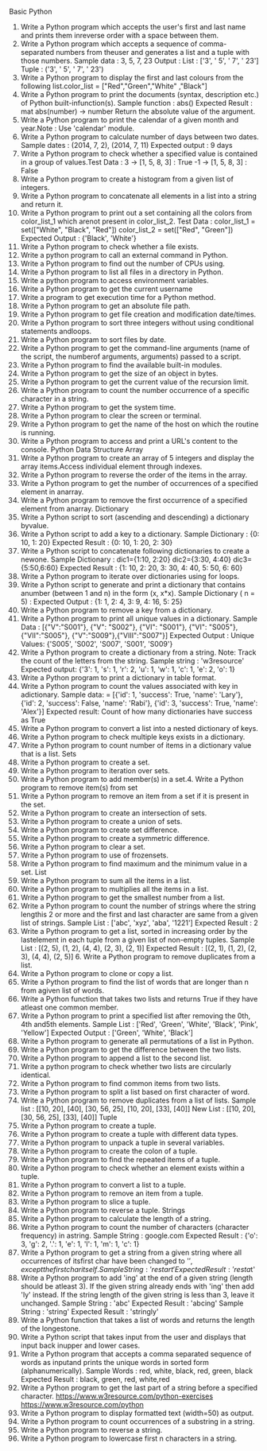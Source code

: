 Basic Python
1.	Write a Python program which accepts the user's first and last name and prints them inreverse order with a space between them.
2.	Write a Python program which accepts a sequence of comma-separated numbers from theuser and generates a list and a tuple with those numbers. Sample data : 3, 5, 7, 23 Output :
List : ['3', ' 5', ' 7', ' 23']
Tuple : ('3', ' 5', ' 7', ' 23')
3.	Write a Python program to display the first and last colours from the following list.color_list = ["Red","Green","White" ,"Black"]
4.	Write a Python program to print the documents (syntax, description etc.) of Python built-infunction(s).
Sample function : abs() Expected Result : mat abs(number) -> number
Return the absolute value of the argument.
5.	Write a Python program to print the calendar of a given month and year.Note : Use 'calendar' module.
6.	Write a Python program to calculate number of days between two dates.
Sample dates : (2014, 7, 2), (2014, 7, 11)
Expected output : 9 days
7.	Write a Python program to check whether a specified value is contained in a group of values.Test Data :
3 -> [1, 5, 8, 3] : True
-1 -> [1, 5, 8, 3] : False
8.	Write a Python program to create a histogram from a given list of integers.
9.	Write a Python program to concatenate all elements in a list into a string and return it.
10.	Write a Python program to print out a set containing all the colors from color_list_1 which arenot present in color_list_2.
Test Data : color_list_1 = set(["White", "Black", "Red"]) color_list_2 = set(["Red", "Green"]) Expected Output :
{'Black', 'White'}
11.	Write a Python program to check whether a file exists.
12.	Write a python program to call an external command in Python.
13.	Write a Python program to find out the number of CPUs using.
14.	Write a Python program to list all files in a directory in Python.
15.	Write a python program to access environment variables.
16.	Write a Python program to get the current username
17.	Write a program to get execution time for a Python method.
18.	Write a Python program to get an absolute file path.
19.	Write a Python program to get file creation and modification date/times.
20.	Write a Python program to sort three integers without using conditional statements andloops.
21.	Write a Python program to sort files by date.
22.	Write a Python program to get the command-line arguments (name of the script, the numberof arguments, arguments) passed to a script.
23.	Write a Python program to find the available built-in modules.
24.	Write a Python program to get the size of an object in bytes.
25.	Write a Python program to get the current value of the recursion limit.
26.	Write a Python program to count the number occurrence of a specific character in a string.
27.	Write a Python program to get the system time.
28.	Write a Python program to clear the screen or terminal.
29.	Write a Python program to get the name of the host on which the routine is running.
30.	Write a Python program to access and print a URL's content to the console.
Python Data Structure
Array
1.	Write a Python program to create an array of 5 integers and display the array items.Access individual element through indexes.
2.	Write a Python program to reverse the order of the items in the array.
3.	Write a Python program to get the number of occurrences of a specified element in anarray.
4.	Write a Python program to remove the first occurrence of a specified element from anarray.
Dictionary
1.	Write a Python script to sort (ascending and descending) a dictionary byvalue.
2.	Write a Python script to add a key to a dictionary.
Sample Dictionary : {0: 10, 1: 20}
Expected Result : {0: 10, 1: 20, 2: 30}
3.	Write a Python script to concatenate following dictionaries to create a newone.
Sample Dictionary : dic1={1:10, 2:20} dic2={3:30, 4:40} dic3={5:50,6:60}
Expected Result : {1: 10, 2: 20, 3: 30, 4: 40, 5: 50, 6: 60}
4.	Write a Python program to iterate over dictionaries using for loops.
5.	Write a Python script to generate and print a dictionary that contains anumber (between 1 and n) in the form (x, x*x).
Sample Dictionary ( n = 5) :
Expected Output : {1: 1, 2: 4, 3: 9, 4: 16, 5: 25}
6.	Write a Python program to remove a key from a dictionary.
7.	Write a Python program to print all unique values in a dictionary.
Sample Data : [{"V":"S001"}, {"V": "S002"}, {"VI": "S001"}, {"VI": "S005"},
{"VII":"S005"}, {"V":"S009"},{"VIII":"S007"}]
Expected Output : Unique Values: {'S005', 'S002', 'S007', 'S001', 'S009'}
8.	Write a Python program to create a dictionary from a string.
Note: Track the count of the letters from the string.
Sample string : 'w3resource'
Expected output: {'3': 1, 's': 1, 'r': 2, 'u': 1, 'w': 1, 'c': 1, 'e': 2, 'o': 1}
9.	Write a Python program to print a dictionary in table format.
10.	Write a Python program to count the values associated with key in adictionary.
Sample data: = [{'id': 1, 'success': True, 'name': 'Lary'}, {'id': 2, 'success':
False, 'name': 'Rabi'}, {'id': 3, 'success': True, 'name': 'Alex'}]
Expected result: Count of how many dictionaries have success as True
11.	Write a Python program to convert a list into a nested dictionary of keys.
12.	Write a Python program to check multiple keys exists in a dictionary.
13.	Write a Python program to count number of items in a dictionary value
that is a list.
Sets
1.	Write a Python program to create a set.
2.	Write a Python program to iteration over sets.
3.	Write a Python program to add member(s) in a set.4. Write a Python program to remove item(s) from set
5.	Write a Python program to remove an item from a set if it is present in the set.
6.	Write a Python program to create an intersection of sets.
7.	Write a Python program to create a union of sets.
8.	Write a Python program to create set difference.
9.	Write a Python program to create a symmetric difference.
10.	Write a Python program to clear a set.
11.	Write a Python program to use of frozensets.
12.	Write a Python program to find maximum and the minimum value in a set.
List
1.	Write a Python program to sum all the items in a list.
2.	Write a Python program to multiplies all the items in a list.
3.	Write a Python program to get the smallest number from a list.
4.	Write a Python program to count the number of strings where the string lengthis 2 or more and the first and last character are same from a given list of strings.
Sample List : ['abc', 'xyz', 'aba', '1221'] Expected Result : 2
5.	Write a Python program to get a list, sorted in increasing order by the lastelement in each tuple from a given list of non-empty tuples.
Sample List : [(2, 5), (1, 2), (4, 4), (2, 3), (2, 1)]
Expected Result : [(2, 1), (1, 2), (2, 3), (4, 4), (2, 5)] 6. Write a Python program to remove duplicates from a list.
7.	Write a Python program to clone or copy a list.
8.	Write a Python program to find the list of words that are longer than n from agiven list of words.
9.	Write a Python function that takes two lists and returns True if they have atleast one common member.
10.	Write a Python program to print a specified list after removing the 0th, 4th and5th elements.
Sample List : ['Red', 'Green', 'White', 'Black', 'Pink', 'Yellow']
Expected Output : ['Green', 'White', 'Black']
11.	Write a Python program to generate all permutations of a list in Python.
12.	Write a Python program to get the difference between the two lists.
13.	Write a Python program to append a list to the second list.
14.	Write a python program to check whether two lists are circularly identical.
15.	Write a Python program to find common items from two lists.
16.	Write a Python program to split a list based on first character of word.
17.	Write a Python program to remove duplicates from a list of lists.
Sample list : [[10, 20], [40], [30, 56, 25], [10, 20], [33], [40]]
New List : [[10, 20], [30, 56, 25], [33], [40]]
Tuple
1.	Write a Python program to create a tuple.
2.	Write a Python program to create a tuple with different data types.
3.	Write a Python program to unpack a tuple in several variables.
4.	Write a Python program to create the colon of a tuple.
5.	Write a Python program to find the repeated items of a tuple.
6.	Write a Python program to check whether an element exists within a tuple.
7.	Write a Python program to convert a list to a tuple.
8.	Write a Python program to remove an item from a tuple.
9.	Write a Python program to slice a tuple.
10.	Write a Python program to reverse a tuple.
Strings
1.	Write a Python program to calculate the length of a string.
2.	Write a Python program to count the number of characters (character frequency) in astring.
Sample String : google.com
Expected Result : {'o': 3, 'g': 2, '.': 1, 'e': 1, 'l': 1, 'm': 1, 'c': 1}
3.	Write a Python program to get a string from a given string where all occurrences of itsfirst char have been changed to '$', except the first char itself.
Sample String : 'restart'
Expected Result : 'resta$t'
4.	Write a Python program to add 'ing' at the end of a given string (length should be atleast 3). If the given string already ends with 'ing' then add 'ly' instead. If the string length of the given string is less than 3, leave it unchanged.
Sample String : 'abc'
Expected Result : 'abcing'
Sample String : 'string'
Expected Result : 'stringly'
5.	Write a Python function that takes a list of words and returns the length of the longestone.
6.	Write a Python script that takes input from the user and displays that input back inupper and lower cases.
7.	Write a Python program that accepts a comma separated sequence of words as inputand prints the unique words in sorted form (alphanumerically).
Sample Words : red, white, black, red, green, black
Expected Result : black, green, red, white,red
8.	Write a Python program to get the last part of a string before a specified character.
https://www.w3resource.com/python-exercises https://www.w3resource.com/python
9.	Write a Python program to display formatted text (width=50) as output.
10.	Write a Python program to count occurrences of a substring in a string.
11.	Write a Python program to reverse a string.
12.	Write a Python program to lowercase first n characters in a string.

